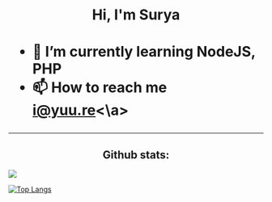 <h1 align="center">Hi, I'm Surya<h1>

- 🌱 I’m currently learning NodeJS, PHP
- 📫 How to reach me <a href="mailto:i@yuu.re">i@yuu.re<\a>

----

<h2 align="center">Github stats:</h2>

[![](https://github-readme-stats.vercel.app/api?username=arnlea&show_icons=true&count_private=true&theme=tokyonight&locale=en)](https://github.com/arnlea)

[![Top Langs](https://github-readme-stats.vercel.app/api/top-langs/?username=arnlea&layout=compact&count_private=true&theme=tokyonight)](https://github.com/arnlea/arnlea)

